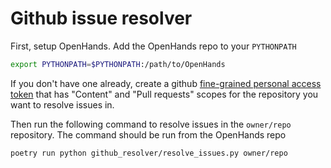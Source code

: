 # Github issue resolver

First, setup OpenHands.
Add the OpenHands repo to your `PYTHONPATH`

```bash
export PYTHONPATH=$PYTHONPATH:/path/to/OpenHands
```

If you don't have one already, create a github
[fine-grained personal access token](https://github.com/settings/tokens)
that has "Content" and "Pull requests" scopes for the repository you
want to resolve issues in.

Then run the following command to resolve issues in the `owner/repo` repository.
The command should be run from the OpenHands repo

```bash
poetry run python github_resolver/resolve_issues.py owner/repo
```
